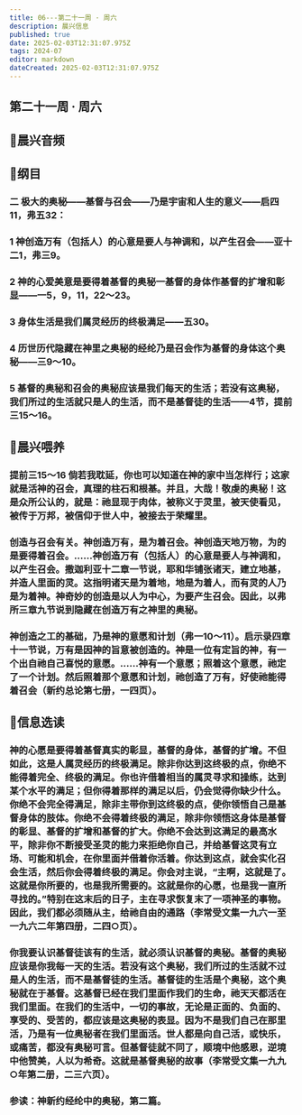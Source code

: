 ```yaml
---
title: 06---第二十一周 · 周六
description: 晨兴信息
published: true
date: 2025-02-03T12:31:07.975Z
tags: 2024-07
editor: markdown
dateCreated: 2025-02-03T12:31:07.975Z
---
```


## 第二十一周 · 周六

## 🎵晨兴音频

## 📖纲目

### 二	极大的奥秘——基督与召会——乃是宇宙和人生的意义——启四11，弗五32：

### 1	神创造万有（包括人）的心意是要人与神调和，以产生召会——亚十二1，弗三9。

### 2	神的心爱美意是要得着基督的奥秘一基督的身体作基督的扩增和彰显——一5，9，11，22～23。

### 3	身体生活是我们属灵经历的终极满足——五30。

### 4	历世历代隐藏在神里之奥秘的经纶乃是召会作为基督的身体这个奥秘——三9～10。

### 5	基督的奥秘和召会的奥秘应该是我们每天的生活；若没有这奥秘，我们所过的生活就只是人的生活，而不是基督徒的生活——4节，提前三15～16。

## 📖晨兴喂养

### **提前三15～16**    **倘若我耽延，你也可以知道在神的家中当怎样行；这家就是活神的召会，真理的柱石和根基。并且，大哉！敬虔的奥秘！这是众所公认的，就是：祂显现于肉体，被称义于灵里，被天使看见，被传于万邦，被信仰于世人中，被接去于荣耀里。**

### 创造与召会有关。神创造万有，是为着召会。神创造天地万物，为的是要得着召会。……神创造万有（包括人）的心意是要人与神调和，以产生召会。撒迦利亚十二章一节说，耶和华铺张诸天，建立地基，并造人里面的灵。这指明诸天是为着地，地是为着人，而有灵的人乃是为着神。神奇妙的创造是以人为中心，为要产生召会。因此，以弗所三章九节说到隐藏在创造万有之神里的奥秘。

### 神创造之工的基础，乃是神的意愿和计划（弗一10～11）。启示录四章十一节说，万有是因神的旨意被创造的。神是一位有定旨的神，有一个出自祂自己喜悦的意愿。……神有一个意愿；照着这个意愿，祂定了一个计划。然后照着那个意愿和计划，祂创造了万有，好使祂能得着召会（新约总论第七册，一四页）。

## 📖信息选读

### 神的心愿是要得着基督真实的彰显，基督的身体，基督的扩增。不但如此，这是人属灵经历的终极满足。除非你达到这终极的点，你绝不能得着完全、终极的满足。你也许借着相当的属灵寻求和操练，达到某个水平的满足；但你得着那样的满足以后，仍会觉得你缺少什么。你绝不会完全得满足，除非主带你到这终极的点，使你领悟自己是基督身体的肢体。你绝不会得着终极的满足，除非你领悟这身体是基督的彰显、基督的扩增和基督的扩大。你绝不会达到这满足的最高水平，除非你不断接受圣灵的能力来拒绝你自己，并给基督这灵有立场、可能和机会，在你里面并借着你活着。你达到这点，就会实化召会生活，然后你会得着终极的满足。你会对主说，“主啊，这就是了。这就是你所要的，也是我所需要的。这就是你的心愿，也是我一直所寻找的。”特别在这末后的日子，主在寻求恢复末了一项神圣的事物。因此，我们都必须随从主，给祂自由的通路（李常受文集一九六一至一九六二年第四册，二四○页）。

### 你我要认识基督徒该有的生活，就必须认识基督的奥秘。基督的奥秘应该是你我每一天的生活。若没有这个奥秘，我们所过的生活就不过是人的生活，而不是基督徒的生活。基督徒的生活是个奥秘，这个奥秘就在于基督。这基督已经在我们里面作我们的生命，祂天天都活在我们里面。在我们的生活中，一切的事故，无论是正面的、负面的、享受的、受苦的，都应该是这奥秘的表显。因为不是我们自己在那里活，乃是有一位奥秘者在我们里面活。世人都是向自己活，或快乐，或痛苦，都没有奥秘可言。但基督徒就不同了，顺境中他感恩，逆境中他赞美，人以为希奇。这就是基督奥秘的故事（李常受文集一九九○年第二册，二三六页）。

### 参读：神新约经纶中的奥秘，第二篇。

<!-- Google tag (gtag.js) -->

<script async src="https://www.googletagmanager.com/gtag/js?id=G-1P8709Z16T"></script>

<script>


 window.dataLayer = window.dataLayer || [];

 function gtag(){dataLayer.push(arguments);}

 gtag('js', new Date());



 gtag('config', 'G-1P8709Z16T');

</script>